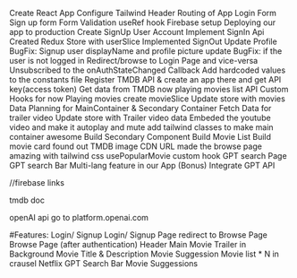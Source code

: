 <!-- @format -->

<!-- Netflix GPT -->

Create React App
Configure Tailwind
Header
Routing of App
Login Form
Sign up form
Form Validation
useRef hook
Firebase setup
Deploying our app to production
Create SignUp User Account
Implement SignIn Api
Created Redux Store with userSlice
Implemented SignOut
Update Profile
BugFix: Signup user displayName and profile picture update
BugFix: if the user is not logged in Redirect/browse to Login Page and vice-versa
Unsubscribed to the onAuthStateChanged Callback
Add hardcoded values to the constants file
Register TMDB API & create an app there and get API key(access token)
Get data from TMDB now playing movies list API
Custom Hooks for now Playing movies
create movieSlice
Update store with movies Data
Planning for MainContainer & Secondary Container
Fetch Data for trailer video
Update store with Trailer video data
Embeded the youtube video and make it autoplay and mute
add tailwind classes to make main container awesome
Build Secondary Component
Build Movie List
Build movie card
found out TMDB image CDN URL
made the browse page amazing with tailwind css
usePopularMovie custom hook
GPT search Page
GPT search Bar
Multi-lang feature in our App (Bonus)
Integrate GPT API

//firebase links

<!-- https://firebase.google.com/docs/auth/web/manage-users -->
<!-- https://console.firebase.google.com/project/netflix-gpt-1b3b5/authentication/users -->

tmdb doc

<!-- https://developer.themoviedb.org/reference/movie-lists -->
<!-- https://www.themoviedb.org/settings/api -->

openAI api
go to platform.openai.com

#Features:
Login/ Signup
Login/ Signup Page
redirect to Browse Page
Browse Page (after authentication)
Header
Main Movie
Trailer in Background
Movie Title & Description
Movie Suggession
Movie list \* N in crausel
Netflix GPT
Search Bar
Movie Suggessions

<!-- https://github.com/haddercone/Namaste-React/blob/main/Session-10/theory/README.md
 -->
